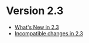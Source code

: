 Version 2.3
===========

- [What's New in 2.3](NewFeatures23.md)
- [Incompatible changes in 2.3](UpgradingChanges23.md)
